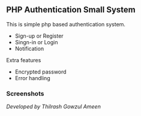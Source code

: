 ## PHP Authentication Small System

This is simple php based authentication system.

- Sign-up or Register
- Singn-in or Login
- Notification

Extra features

- Encrypted password
- Error handling

### Screenshots

_Developed by Thilrash Gowzul Ameen_
